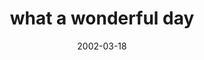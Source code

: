 ---
layout: base.njk
title : 'what a wonderful day' 
view_title : 'what a wonderful day' 
year : '2002' 
date : '2002-03-18' 
img_file : '/drawing/whatawonderfulday.png' 
html_file : 'whatawonderfulday' 
next_html : 'itusedtowork.html' 
year_order : '51' 
permalink : "title/{{html_file}}.html"
---